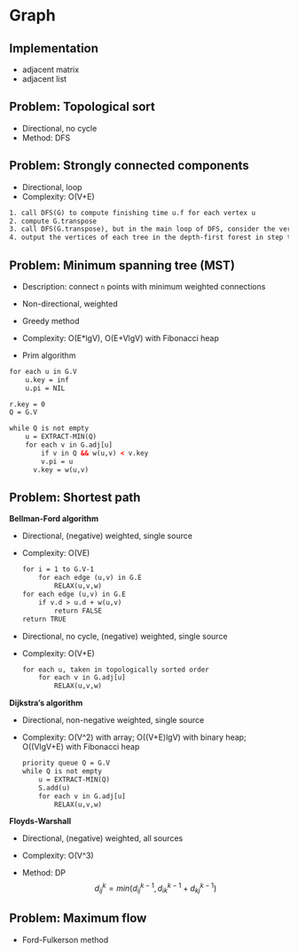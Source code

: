 # Graph

## Implementation
- adjacent matrix
- adjacent list

## Problem: Topological sort

- Directional, no cycle
- Method: DFS

## Problem: Strongly connected components

- Directional, loop
- Complexity: O(V+E)

```html
1. call DFS(G) to compute finishing time u.f for each vertex u
2. compute G.transpose
3. call DFS(G.transpose), but in the main loop of DFS, consider the vertices in order of decreasing u.f (in step one)
4. output the vertices of each tree in the depth-first forest in step three
```

## Problem: Minimum spanning tree (MST)

- Description: connect `n` points with minimum weighted connections

- Non-directional, weighted

- Greedy method

- Complexity: O(E*lgV), O(E+VlgV) with Fibonacci heap

- Prim algorithm

```html
for each u in G.V
	u.key = inf
	u.pi = NIL

r.key = 0
Q = G.V

while Q is not empty
	u = EXTRACT-MIN(Q)
	for each v in G.adj[u]
		if v in Q && w(u,v) < v.key
    	v.pi = u
      v.key = w(u,v)
```

## Problem: Shortest path

**Bellman-Ford algorithm**

- Directional, (negative) weighted, single source
- Complexity: O(VE)

    ```html
    for i = 1 to G.V-1
        for each edge (u,v) in G.E
            RELAX(u,v,w)
    for each edge (u,v) in G.E
        if v.d > u.d + w(u,v)
            return FALSE
    return TRUE
    ```

- Directional, no cycle, (negative) weighted, single source
- Complexity: O(V+E)

    ```html
    for each u, taken in topologically sorted order
        for each v in G.adj[u]
            RELAX(u,v,w)
    ```

**Dijkstra’s algorithm**

- Directional, non-negative weighted, single source
- Complexity: O(V^2) with array; O((V+E)lgV) with binary heap; O((VlgV+E) with Fibonacci heap 

    ```html
    priority queue Q = G.V
    while Q is not empty
        u = EXTRACT-MIN(Q)
        S.add(u)
        for each v in G.adj[u]
            RELAX(u,v,w)
    ```

**Floyds-Warshall**

- Directional, (negative) weighted, all sources

- Complexity: O(V^3)

- Method: DP
  $$
  d^{k}_{ij}=min(d^{k-1}_{ij},d^{k-1}_{ik}+d^{k-1}_{kj})
  $$
  
## Problem: Maximum flow 
- Ford-Fulkerson method
